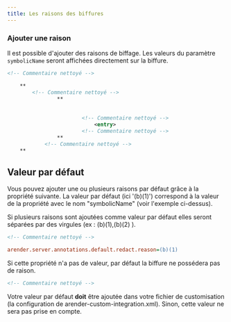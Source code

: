 ```yaml
---
title: Les raisons des biffures
---
```


### Ajouter une raison

Il est possible d'ajouter des raisons de biffage. Les valeurs du paramètre `symbolicName` seront affichées directement sur la biffure. 


```xml
<!-- Commentaire nettoyé -->
```

```xml
    **
		<!-- Commentaire nettoyé -->
				**
					
					
						<!-- Commentaire nettoyé -->
							<entry>
						<!-- Commentaire nettoyé -->
				**
			<!-- Commentaire nettoyé -->
	**
```


## Valeur par défaut 

Vous pouvez ajouter une ou plusieurs raisons par défaut grâce à la propriété suivante. La valeur par défaut (ici '(b)(1)') correspond à la valeur de la propriété avec le nom "symbolicName" (voir l'exemple ci-dessus).

Si plusieurs raisons sont ajoutées comme valeur par défaut elles seront séparées par des virgules (ex : (b)(1),(b)(2) ).

```xml
<!-- Commentaire nettoyé -->
```

```cfg
arender.server.annotations.default.redact.reason=(b)(1)
```

Si cette propriété n'a pas de valeur, par défaut la biffure ne possédera pas de raison.

```xml
<!-- Commentaire nettoyé -->
```

Votre valeur par défaut **doit** être ajoutée dans votre fichier de customisation (la configuration de arender-custom-integration.xml). Sinon, cette valeur ne sera pas prise en compte.


